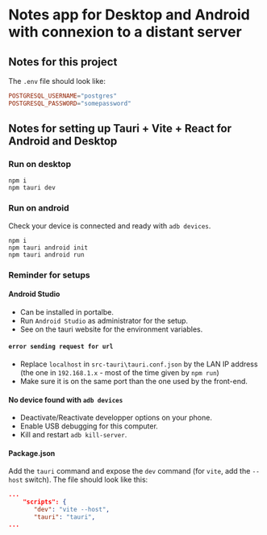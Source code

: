 # Notes app for Desktop and Android with connexion to a distant server

## Notes for this project

The `.env` file should look like:

```toml
POSTGRESQL_USERNAME="postgres"
POSTGRESQL_PASSWORD="somepassword"
```

## Notes for setting up Tauri + Vite + React for Android and Desktop

### Run on desktop

```shell
npm i
npm tauri dev
```

### Run on android

Check your device is connected and ready with `adb devices`.

```shell
npm i
npm tauri android init
npm tauri android run
```

### Reminder for setups

#### Android Studio

-   Can be installed in portalbe.
-   Run `Android Studio` as administrator for the setup.
-   See on the tauri website for the environment variables.

#### `error sending request for url`

-   Replace `localhost` in `src-tauri\tauri.conf.json` by the LAN IP address (the one in `192.168.1.x` - most of the time given by `npm run`)
-   Make sure it is on the same port than the one used by the front-end.

#### No device found with `adb devices`

-   Deactivate/Reactivate developper options on your phone.
-   Enable USB debugging for this computer.
-   Kill and restart `adb kill-server`.

#### Package.json

Add the `tauri` command and expose the `dev` command (for `vite`, add the `--host` switch). The file should look like this:

```json
...
    "scripts": {
       "dev": "vite --host",
       "tauri": "tauri",
...
```
